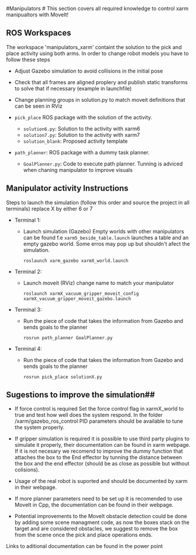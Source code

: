 
#Manipulators #
This section covers all required knowledge to control xarm manipualtors with MoveIt! 
## ROS Workspaces ##
The workspace 'manipulators_xarm' containt the solution to the pick and place activity using both arms. In order to change robot models you have to follow these steps
- Adjust Gazebo simulation to avoid collisions in the initial pose
- Check that all frames are aligned proplery and publish static transforms to solve that if necessary (example in launchfile)
- Change planning groups in solution.py to match moveit definitions that can be seen in RViz


- `pick_place` ROS package with the solution of the activity. 
  - `solution6.py`: Solution to the activity with xarm6
  - `solution7.py`: Solution to the activity with xarm7
  - `solution_blank`: Proposed activity template
- `path_planner`: ROS package with a dummy task planner.
  - `GoalPlanner.py`: Code to execute path planner. Tunning is adviced when chaning manipulator to improve visuals

## Manipulator activity Instructions ##

Steps to launch the simulation (follow this order and source the project in all terminals) replace X by either 6 or 7
- Terminal 1:
  - Launch simulation (Gazebo) Empty worlds with other manipulators can be found f.e `xarm5_beside_table.launch` launches a table and an empty gazebo world. Some erros may pop up but shouldn't afect the simulation. 
  
    `roslaunch xarm_gazebo xarmX_world.launch`

- Terminal 2: 
   - Launch moveit (RViz) change name to match your manipulator

     `roslaunch xarmX_vacuum_gripper_moveit_config xarmX_vacuum_gripper_moveit_gazebo.launch`

- Terminal 3: 
     - Run the piece of code that takes the information from Gazebo and sends goals to the planner
        
       `rosrun path_planner GoalPlanner.py`

- Terminal 4: 
     - Run the piece of code that takes the information from Gazebo and sends goals to the planner

       `rosrun pick_place solutionX.py`

## Sugestions to improve the simulation##

- If force control is required Set the force control flag in xarmX_world to true and test how well does the system respond. In the folder /xarm/gazebo_ros_control PID parameters should be available to tune the system properly. 

- If gripper simulation is required it is possible to use third party plugins to simulate it properly, their documentation can be found in xarm webpage. If it is not necesary we recomend to improve the dummy function that attaches the box to the End effector by tunning the distance between the box and the end effector (should be as close as possible but without colisions). 

- Usage of the real robot is suported and should be documented by xarm in their webpage. 

- If more planner parameters need to be set up it is recomended to use MoveIt in Cpp, the documentation can be found in their webpage.

- Potential improvements to the MoveIt obstacle detection could be done by adding some scene managment code, as now the boxes stack on the target and are considered obstacles, we suggest to remove the box from the scene once the pick and place operations ends.

Links to aditional documentation can be found in the power point 







